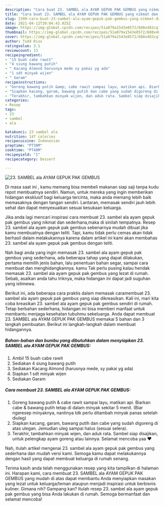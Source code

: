 ```yaml
---
description: "Cara buat 23. SAMBEL ala AYAM GEPUK PAK GEMBUS yang nikmat dan Mudah Dibuat"
title: "Cara buat 23. SAMBEL ala AYAM GEPUK PAK GEMBUS yang nikmat dan Mudah Dibuat"
slug: 1399-cara-buat-23-sambel-ala-ayam-gepuk-pak-gembus-yang-nikmat-dan-mudah-dibuat
date: 2021-04-12T20:04:43.025Z
image: https://img-global.cpcdn.com/recipes/51a079a1543e0572/680x482cq70/23-sambel-ala-ayam-gepuk-pak-gembus-foto-resep-utama.jpg
thumbnail: https://img-global.cpcdn.com/recipes/51a079a1543e0572/680x482cq70/23-sambel-ala-ayam-gepuk-pak-gembus-foto-resep-utama.jpg
cover: https://img-global.cpcdn.com/recipes/51a079a1543e0572/680x482cq70/23-sambel-ala-ayam-gepuk-pak-gembus-foto-resep-utama.jpg
author: Todd Rios
ratingvalue: 3.1
reviewcount: 13
recipeingredient:
- "15 buah cabe rawit"
- "4 siung bawang putih"
- " Kacang Almond harusnya mede sy pakai yg ada"
- "1 sdt minyak wijen"
- " Garam"
recipeinstructions:
- "Goreng bawang putih &amp; cabe rawit sampai layu, matikan api. Biarkan cabe &amp; bawang putih tetap di dalam minyak sekitar 5 menit. (Biar ngeresep minyaknya, nantinya tdk perlu ditambah minyak panas setelah diuleg)"
- "Siapkan kacang, garam, bawang putih dan cabe yang sudah digoreng di atas ulegan. Jemudian uleg sampai halus (sesuai selera)."
- "Terakhir, tambahkan minyak wijen, dan aduk rata. Sambel siap disajikan, untuk pelengkap ayam goreng atau lainnya. Selamat mencoba yaa ❤"
categories:
- Resep
tags:
- 23
- sambel
- ala

katakunci: 23 sambel ala 
nutrition: 147 calories
recipecuisine: Indonesian
preptime: "PT30M"
cooktime: "PT40M"
recipeyield: "1"
recipecategory: Dessert

---
```



![23. SAMBEL ala AYAM GEPUK PAK GEMBUS](https://img-global.cpcdn.com/recipes/51a079a1543e0572/680x482cq70/23-sambel-ala-ayam-gepuk-pak-gembus-foto-resep-utama.jpg)

Di masa  saat ini , kamu memang bisa membeli makanan siap saji tanpa kudu repot membuatnya sendiri. Namun, untuk mereka yang ingin memberikan hidangan eksklusif bagi keluarga tercinta, maka anda memang lebih baik memasaknya dengan tangan sendiri. Lantaran, memasak sendiri jauh lebih sehat dan dapat menyesuaikan sesuai kesukaan keluarga.

Jika anda lagi mencari inspirasi cara membuat 23. sambel ala ayam gepuk pak gembus yang nikmat dan sederhana,maka di sinilah tempatnya. Resep 23. sambel ala ayam gepuk pak gembus  sebenarnya mudah dibuat jika kamu membuatnya dengan teliti. Tapi, kamu tidak perlu cemas akan tidak berhasil dalam melakukannya 
karena dalam artikel ini kami akan membahas 23. sambel ala ayam gepuk pak gembus dengan teliti.  



Nah bagi anda yang ingin memasak 23. sambel ala ayam gepuk pak gembus yang sederhana, ada beberapa tahap yang dapat dilakukan, pertama memilih jenis bahan, lalu penentuan bahan segar, sampai cara membuat dan menghidangkannya. kamu Tak perlu pusing kalau hendak memasak 23. sambel ala ayam gepuk pak gembus yang lezat di rumah. Sebab, asalkan anda  tahu triknya, maka hidangan ini dapat jadi suguhan yang istimewa.

Berikut ini, ada beberapa cara praktis  dalam memasak caramembuat 23. sambel ala ayam gepuk pak gembus yang siap dikreasikan. Kali ini, mari kita coba kreasikan 23. sambel ala ayam gepuk pak gembus sendiri di rumah. Tetap berbahan sederhana, hidangan ini bisa memberi manfaat untuk membantu menjaga kesehatan tubuhmu sekeluarga. Anda dapat membuat 23. SAMBEL ala AYAM GEPUK PAK GEMBUS memakai 5 bahan dan 3 langkah pembuatan. Berikut ini langkah-langkah dalam membuat hidangannya.

<!--inarticleads1-->

##### Bahan-bahan dan bumbu yang dibutuhkan dalam menyiapkan 23. SAMBEL ala AYAM GEPUK PAK GEMBUS:

1. Ambil 15 buah cabe rawit
1. Sediakan 4 siung bawang putih
1. Sediakan  Kacang Almond (harusnya mede, sy pakai yg ada)
1. Siapkan 1 sdt minyak wijen
1. Sediakan  Garam




<!--inarticleads2-->

##### Cara membuat 23. SAMBEL ala AYAM GEPUK PAK GEMBUS:

1. Goreng bawang putih &amp; cabe rawit sampai layu, matikan api. Biarkan cabe &amp; bawang putih tetap di dalam minyak sekitar 5 menit. (Biar ngeresep minyaknya, nantinya tdk perlu ditambah minyak panas setelah diuleg)
1. Siapkan kacang, garam, bawang putih dan cabe yang sudah digoreng di atas ulegan. Jemudian uleg sampai halus (sesuai selera).
1. Terakhir, tambahkan minyak wijen, dan aduk rata. Sambel siap disajikan, untuk pelengkap ayam goreng atau lainnya. Selamat mencoba yaa ❤




Nah, itulah artikel mengenai  23. sambel ala ayam gepuk pak gembus  yang sederhana dan mudah versi kami. Semoga kamu dapat melakukannya dengan hasil yang dapat membuat keluarga di rumah senang. 

Terima kasih anda telah menggunakan resep yang kita tampilkan di halaman ini. Harapan kami, cara membuat  23. SAMBEL ala AYAM GEPUK PAK GEMBUS yang mudah di atas dapat membantu Anda menyiapkan masakan yang lezat untuk keluarga/teman ataupun menjadi inspirasi untuk berbisnis kuliner. Gimana nih? Gampang kan? Itulah resep 23. sambel ala ayam gepuk pak gembus yang bisa Anda lakukan di rumah. Semoga bermanfaat dan selamat mencoba!

